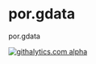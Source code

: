 por.gdata
=========

por.gdata

[![githalytics.com alpha](https://cruel-carlota.pagodabox.com/7f88fcb03e96129ad04c7e8917c22e91 "githalytics.com")](http://githalytics.com/getpenelope/por.gdata)
